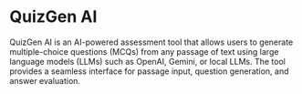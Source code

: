 # QuizGen AI
QuizGen AI is an AI-powered assessment tool that allows users to generate multiple-choice questions (MCQs) from any passage of text using large language models (LLMs) such as OpenAI, Gemini, or local LLMs. The tool provides a seamless interface for passage input, question generation, and answer evaluation.
